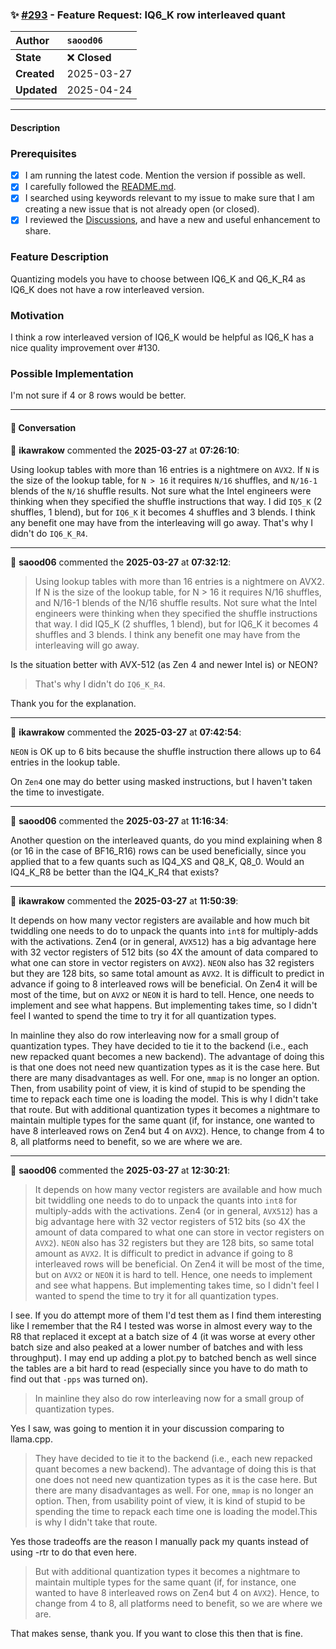 ### ✨ [#293](https://github.com/ikawrakow/ik_llama.cpp/issues/293) - Feature Request: IQ6_K row interleaved quant

| **Author** | `saood06` |
| :--- | :--- |
| **State** | ❌ **Closed** |
| **Created** | 2025-03-27 |
| **Updated** | 2025-04-24 |

---

#### Description

### Prerequisites

- [x] I am running the latest code. Mention the version if possible as well.
- [x] I carefully followed the [README.md](https://github.com/ggerganov/llama.cpp/blob/master/README.md).
- [x] I searched using keywords relevant to my issue to make sure that I am creating a new issue that is not already open (or closed).
- [x] I reviewed the [Discussions](https://github.com/ggerganov/llama.cpp/discussions), and have a new and useful enhancement to share.

### Feature Description

Quantizing models you have to choose between IQ6_K and Q6_K_R4 as IQ6_K does not have a row interleaved version.

### Motivation

I think a row interleaved version of IQ6_K would be helpful as IQ6_K has a nice quality improvement over #130.

### Possible Implementation

I'm not sure if 4 or 8 rows would be better.

---

#### 💬 Conversation

👤 **ikawrakow** commented the **2025-03-27** at **07:26:10**:<br>

Using lookup tables with more than 16 entries is a nightmere on `AVX2`. If `N` is the size of the lookup table, for `N > 16` it requires `N/16` shuffles, and `N/16-1` blends of the `N/16` shuffle results. Not sure what the Intel engineers were thinking when they specified the shuffle instructions that way. I did `IQ5_K` (2 shuffles, 1 blend), but for `IQ6_K` it becomes 4 shuffles and 3 blends. I think any benefit one may have from the interleaving will go away. That's why I didn't do `IQ6_K_R4`.

---

👤 **saood06** commented the **2025-03-27** at **07:32:12**:<br>

>Using lookup tables with more than 16 entries is a nightmere on AVX2. If N is the size of the lookup table, for N > 16 it requires N/16 shuffles, and N/16-1 blends of the N/16 shuffle results. Not sure what the Intel engineers were thinking when they specified the shuffle instructions that way. I did IQ5_K (2 shuffles, 1 blend), but for IQ6_K it becomes 4 shuffles and 3 blends. I think any benefit one may have from the interleaving will go away.

Is the situation better with AVX-512 (as Zen 4 and newer Intel is) or NEON?

> That's why I didn't do `IQ6_K_R4`.

Thank you for the explanation.

---

👤 **ikawrakow** commented the **2025-03-27** at **07:42:54**:<br>

`NEON` is OK up to 6 bits because the shuffle instruction there allows up to 64 entries in the lookup table.

On `Zen4` one may do better using masked instructions, but I haven't taken the time to investigate.

---

👤 **saood06** commented the **2025-03-27** at **11:16:34**:<br>

Another question on the interleaved quants, do you mind explaining when 8 (or 16 in the case of BF16_R16) rows can be used beneficially, since you applied that to a few quants such as IQ4_XS and Q8_K, Q8_0. Would an IQ4_K_R8 be better than the  IQ4_K_R4 that exists?

---

👤 **ikawrakow** commented the **2025-03-27** at **11:50:39**:<br>

It depends on how many vector registers are available and how much bit twiddling one needs to do to unpack the quants into `int8` for multiply-adds with the activations. Zen4 (or in general, `AVX512`) has a big advantage here with 32 vector registers of 512 bits (so 4X the amount of data compared to what one can store in vector registers on `AVX2`). `NEON` also has 32 registers but they are 128 bits, so same total amount as `AVX2`.  It is difficult to predict in advance if going to 8 interleaved rows will be beneficial. On Zen4 it will be most of the time, but on `AVX2` or `NEON` it is hard to tell. Hence, one needs to implement and see what happens. But implementing takes time, so I didn't feel I wanted to spend the time to try it for all quantization types.

In mainline they also do row interleaving now for a small group of quantization types. They have decided to tie it to the backend (i.e., each new repacked quant becomes a new backend). The advantage of doing this is that one does not need new quantization types as it is the case here. But there are many disadvantages as well. For one, `mmap` is no longer an option. Then, from usability point of view, it is kind of stupid to be spending the time to repack each time one is loading the model. This is why I didn't take that route. But with additional quantization types it becomes a nightmare to maintain multiple types for the same quant (if, for instance, one wanted to have 8 interleaved rows on Zen4 but 4 on `AVX2`). Hence, to change from 4 to 8, all platforms need to benefit, so we are where we are.

---

👤 **saood06** commented the **2025-03-27** at **12:30:21**:<br>

> It depends on how many vector registers are available and how much bit twiddling one needs to do to unpack the quants into `int8` for multiply-adds with the activations. Zen4 (or in general, `AVX512`) has a big advantage here with 32 vector registers of 512 bits (so 4X the amount of data compared to what one can store in vector registers on `AVX2`). `NEON` also has 32 registers but they are 128 bits, so same total amount as `AVX2`. It is difficult to predict in advance if going to 8 interleaved rows will be beneficial. On Zen4 it will be most of the time, but on `AVX2` or `NEON` it is hard to tell. Hence, one needs to implement and see what happens. But implementing takes time, so I didn't feel I wanted to spend the time to try it for all quantization types.

I see. If you do attempt more of them I'd test them as I find them interesting like I remember that the R4 I tested was worse in almost every way to the R8 that replaced it except at a batch size of 4 (it was worse at every other batch size and also peaked at a lower number of batches and with less throughput). I may end up adding a plot.py to batched bench as well since the tables are a bit hard to read (especially since you have to do math to find out that `-pps` was turned on).

> In mainline they also do row interleaving now for a small group of quantization types.

Yes I saw, was going to mention it in your discussion comparing to llama.cpp.

>They have decided to tie it to the backend (i.e., each new repacked quant becomes a new backend). The advantage of doing this is that one does not need new quantization types as it is the case here. But there are many disadvantages as well. For one, `mmap` is no longer an option. Then, from usability point of view, it is kind of stupid to be spending the time to repack each time one is loading the model.This is why I didn't take that route. 

Yes those tradeoffs are the reason I manually pack my quants instead of using -rtr to do that even here.

>But with additional quantization types it becomes a nightmare to maintain multiple types for the same quant (if, for instance, one wanted to have 8 interleaved rows on Zen4 but 4 on `AVX2`). Hence, to change from 4 to 8, all platforms need to benefit, so we are where we are.

That makes sense, thank you. If you want to close this then that is fine.